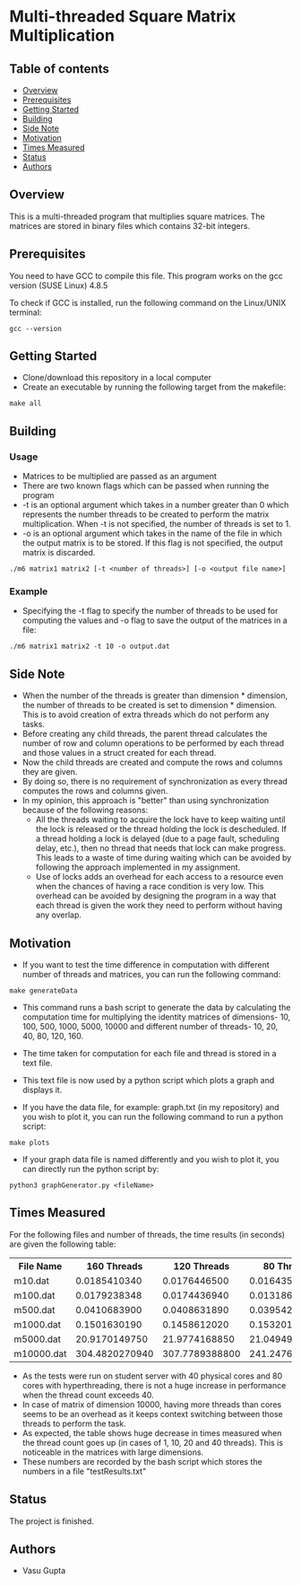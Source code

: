 # Multi-threaded Square Matrix Multiplication

## Table of contents
* [Overview](#overview)
* [Prerequisites](#prerequisites)
* [Getting Started](#getting-started)
* [Building](#building)
* [Side Note](#side-note)
* [Motivation](#motivation)
* [Times Measured](#times-measured)
* [Status](#status)
* [Authors](#authors)

## Overview

This is a multi-threaded program that multiplies square matrices. The matrices are stored in binary files which contains 32-bit integers. 

## Prerequisites

You need to have GCC to compile this file.
This program works on the gcc version (SUSE Linux) 4.8.5

To check if GCC is installed, run the following command on the Linux/UNIX terminal:
```
gcc --version
```

## Getting Started
* Clone/download this repository in a local computer
* Create an executable by running the following target from the makefile:
```
make all
```

## Building
### Usage
* Matrices to be multiplied are passed as an argument
* There are two known flags which can be passed when running the program
* -t is an optional argument which takes in a number greater than 0 which represents the number threads to be created to perform the matrix multiplication. When -t is not specified, the number of threads is set to 1.    
* -o is an optional argument which takes in the name of the file in which the output matrix is to be stored. If this flag is not specified, the output matrix is discarded.
```
./m6 matrix1 matrix2 [-t <number of threads>] [-o <output file name>]
```

### Example
* Specifying the -t flag to specify the number of threads to be used for computing the values and -o flag to save the output of the matrices in a file:
```
./m6 matrix1 matrix2 -t 10 -o output.dat
``` 

## Side Note
* When the number of the threads is greater than dimension * dimension, the  number of threads to be created is set to dimension * dimension. This is to avoid creation of extra threads which do not perform any tasks.
* Before creating any child threads, the parent thread calculates the number of row and column operations to be performed by each thread and those values in a struct created for each thread. 
* Now the child threads are created and compute the rows and columns they are given. 
* By doing so, there is no requirement of synchronization as every thread computes the rows and columns given.
* In my opinion, this approach is "better" than using synchronization because of the following reasons:
	* All the threads waiting to acquire the lock have to keep waiting until the lock is released or the thread holding the lock is descheduled. If a thread holding a lock is delayed (due to a page fault, scheduling delay, etc.), then no thread that needs that lock can make progress. This leads to a waste of time during waiting which can be avoided by following the approach implemented in my assignment.
	* Use of locks adds an overhead for each access to a resource even when the chances of having a race condition is very low. This overhead can be avoided by designing the program in a way that each thread is given the work they need to perform without having any overlap.

## Motivation
* If you want to test the time difference in computation with different number of threads and matrices, you can run the following command: 
```
make generateData
```
* This command runs a bash script to generate the data by calculating the computation time for multiplying the identity matrices of dimensions- 10, 100, 500, 1000, 5000, 10000 and different number of threads- 10, 20, 40, 80, 120, 160. 
* The time taken for computation for each file and thread is stored in a text file.
* This text file is now used by a python script which plots a graph and displays it.

* If you have the data file, for example: graph.txt (in my repository) and you wish to plot it, you can run the following command to run a python script:
```
make plots
```

* If your graph data file is named differently and you wish to plot it, you can directly run the python script by:
```
python3 graphGenerator.py <fileName>
```

## Times Measured
For the following files and number of threads, the time results (in seconds) are given the following table:

<table style="width:100%">
  <tr><th>File Name</th> <th>160 Threads</th><th>120 Threads</th><th>80 Threads</th><th>40 Threads</th><th>20 Threads</th><th>10 Threads</th><th>1 Thread</th></tr>
  <tr><td>m10.dat</td> <td>0.0185410340</td><td>0.0176446500</td><td>0.0164358010</td><td>0.0129977520</td><td>0.0108341230</td><td>0.0098444360</td><td>0.0095271970</td></tr>

  <tr><td>m100.dat</td> <td>0.0179238348</td><td>0.0174436940</td><td>0.0131863240</td><td>0.0128605950</td><td>0.0114229760</td><td>0.0120185290</td><td>0.0200017910</td></tr>

  <tr><td>m500.dat</td> <td>0.0410683900</td><td>0.0408631890</td><td>0.0395425950</td><td>0.0479200240</td><td>0.0490849880</td><td>0.0712629350</td><td>0.4832405140</td></tr>

  <tr><td>m1000.dat</td> <td>0.1501630190</td> <td>0.1458612020</td><td>0.1532011420</td><td>0.2602762910</td><td>0.2406372030</td><td>0.4335066180</td><td>3.9594505950</td></tr>

  <tr><td>m5000.dat</td> <td>20.9170149750</td><td>21.9774168850</td><td>21.0494958910</td><td>24.8996945430</td><td>48.9794775770</td><td>97.7685682500</td><td>1014.6978075420</td></tr>

  <tr><td>m10000.dat</td> <td>304.4820270940</td><td>307.7789388800</td><td>241.2476528310</td><td>261.0176836150</td><td>513.7659469080</td><td>1025.0914597390</td><td>10521.0287326060</td></tr>

</table>

* As the tests were run on student server with 40 physical cores and 80 cores with hyperthreading, there is not a huge increase in performance when the thread count exceeds 40. 
* In case of matrix of dimension 10000, having more threads than cores seems to be an overhead as it keeps context switching between those threads to perform the task.
* As expected, the table shows huge decrease in times measured when the thread count goes up (in cases of 1, 10, 20 and 40 threads). This is noticeable in the matrices with large dimensions.
* These numbers are recorded by the bash script which stores the numbers in a file "testResults.txt"

## Status
The project is finished.

## Authors
* Vasu Gupta 
